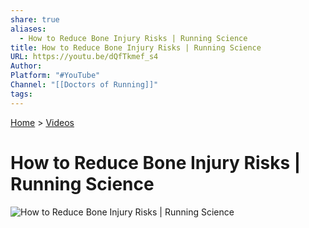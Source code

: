 ```yaml
---  
share: true  
aliases:  
  - How to Reduce Bone Injury Risks | Running Science  
title: How to Reduce Bone Injury Risks | Running Science  
URL: https://youtu.be/dQfTkmef_s4  
Author:   
Platform: "#YouTube"  
Channel: "[[Doctors of Running]]"  
tags:   
---  
```

[Home](../index.md) > [Videos](./index.md)  
# How to Reduce Bone Injury Risks | Running Science  
![How to Reduce Bone Injury Risks | Running Science](https://youtu.be/dQfTkmef_s4)  
